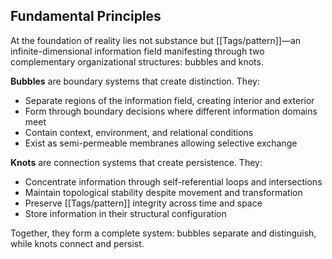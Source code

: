 ## Fundamental Principles

At the foundation of reality lies not substance but [[Tags/pattern]]—an infinite-dimensional information field manifesting through two complementary organizational structures: bubbles and knots.

**Bubbles** are boundary systems that create distinction. They:

- Separate regions of the information field, creating interior and exterior
- Form through boundary decisions where different information domains meet
- Contain context, environment, and relational conditions
- Exist as semi-permeable membranes allowing selective exchange

**Knots** are connection systems that create persistence. They:

- Concentrate information through self-referential loops and intersections
- Maintain topological stability despite movement and transformation
- Preserve [[Tags/pattern]] integrity across time and space
- Store information in their structural configuration

Together, they form a complete system: bubbles separate and distinguish, while knots connect and persist.